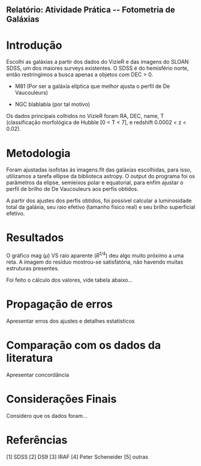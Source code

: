 ## Relatório: Atividade Prática -- Fotometria de Galáxias


# Introdução

Escolhi as galáxias a partir dos dados do VizieR e das imagens do SLOAN SDSS, um dos maiores surveys existentes. O SDSS é do hemisfério norte, então restringimos a busca apenas a objetos com DEC > 0.

- M81 (Por ser a galáxia elíptica que melhor ajusta o perfil de De Vaucouleurs)

- NGC blablabla (por tal motivo)

Os dados principais colhidos no VizieR foram RA, DEC, name, T (classificação morfológica de Hubble [0 < T < 7], e redshift 0.0002 < z < 0.02).

# Metodologia

Foram ajustadas isofotas às imagens.fit das galáxias escolhidas, para isso, utilizamos a tarefa ellipse da biblioteca astropy. O output do programa foi os parâmetros da elipse, semieixos polar e equatorial, para enfim ajustar o perfil de brilho de De Vaucouleurs aos perfis obtidos.

A partir dos ajustes dos perfis obtidos, foi possível calcular a luminosidade total da galáxia, seu raio efetivo (tamanho físico real) e seu brilho superficial efetivo.

# Resultados

O gráfico mag ($\mu$) VS raio aparente ($R^{1/4}$) deu algo muito próximo a uma reta. A imagem do resíduo mostrou-se satisfatória, não havendo muitas estruturas presentes.

Foi feito o cálculo dos valores, vide tabela abaixo...

# Propagação de erros

Apresentar erros dos ajustes e detalhes estatísticos

# Comparação com os dados da literatura

Apresentar concordância

# Considerações Finais

Considero que os dados foram...

# Referências

[1] SDSS
[2] DS9
[3] IRAF
[4] Peter Scheneider
[5] outras